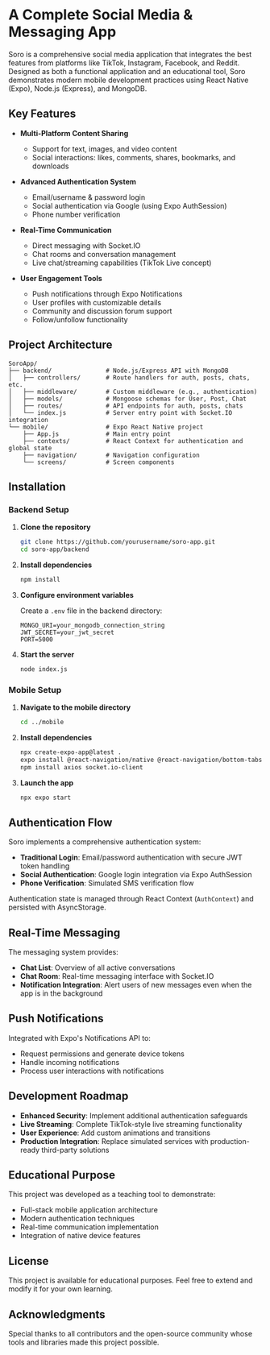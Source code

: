 # A Complete Social Media & Messaging App



Soro is a comprehensive social media application that integrates the best features from platforms like TikTok, Instagram, Facebook, and Reddit. Designed as both a functional application and an educational tool, Soro demonstrates modern mobile development practices using React Native (Expo), Node.js (Express), and MongoDB.

## Key Features

- **Multi-Platform Content Sharing**
  - Support for text, images, and video content
  - Social interactions: likes, comments, shares, bookmarks, and downloads

- **Advanced Authentication System**
  - Email/username & password login
  - Social authentication via Google (using Expo AuthSession)
  - Phone number verification

- **Real-Time Communication**
  - Direct messaging with Socket.IO
  - Chat rooms and conversation management
  - Live chat/streaming capabilities (TikTok Live concept)

- **User Engagement Tools**
  - Push notifications through Expo Notifications
  - User profiles with customizable details
  - Community and discussion forum support
  - Follow/unfollow functionality

## Project Architecture

```
SoroApp/
├── backend/               # Node.js/Express API with MongoDB
│   ├── controllers/       # Route handlers for auth, posts, chats, etc.
│   ├── middleware/        # Custom middleware (e.g., authentication)
│   ├── models/            # Mongoose schemas for User, Post, Chat
│   ├── routes/            # API endpoints for auth, posts, chats
│   └── index.js           # Server entry point with Socket.IO integration
└── mobile/                # Expo React Native project
    ├── App.js             # Main entry point
    ├── contexts/          # React Context for authentication and global state
    ├── navigation/        # Navigation configuration
    └── screens/           # Screen components
```

## Installation

### Backend Setup

1. **Clone the repository**
   ```bash
   git clone https://github.com/yourusername/soro-app.git
   cd soro-app/backend
   ```

2. **Install dependencies**
   ```bash
   npm install
   ```

3. **Configure environment variables**
   
   Create a `.env` file in the backend directory:
   ```
   MONGO_URI=your_mongodb_connection_string
   JWT_SECRET=your_jwt_secret
   PORT=5000
   ```

4. **Start the server**
   ```bash
   node index.js
   ```

### Mobile Setup

1. **Navigate to the mobile directory**
   ```bash
   cd ../mobile
   ```

2. **Install dependencies**
   ```bash
   npx create-expo-app@latest .
   expo install @react-navigation/native @react-navigation/bottom-tabs react-native-screens react-native-safe-area-context @react-native-async-storage/async-storage expo-notifications expo-device
   npm install axios socket.io-client
   ```

3. **Launch the app**
   ```bash
   npx expo start
   ```

## Authentication Flow

Soro implements a comprehensive authentication system:

- **Traditional Login**: Email/password authentication with secure JWT token handling
- **Social Authentication**: Google login integration via Expo AuthSession
- **Phone Verification**: Simulated SMS verification flow

Authentication state is managed through React Context (`AuthContext`) and persisted with AsyncStorage.

## Real-Time Messaging

The messaging system provides:

- **Chat List**: Overview of all active conversations
- **Chat Room**: Real-time messaging interface with Socket.IO
- **Notification Integration**: Alert users of new messages even when the app is in the background

## Push Notifications

Integrated with Expo's Notifications API to:

- Request permissions and generate device tokens
- Handle incoming notifications
- Process user interactions with notifications

## Development Roadmap

- **Enhanced Security**: Implement additional authentication safeguards
- **Live Streaming**: Complete TikTok-style live streaming functionality
- **User Experience**: Add custom animations and transitions
- **Production Integration**: Replace simulated services with production-ready third-party solutions

## Educational Purpose

This project was developed as a teaching tool to demonstrate:

- Full-stack mobile application architecture
- Modern authentication techniques
- Real-time communication implementation
- Integration of native device features

## License

This project is available for educational purposes. Feel free to extend and modify it for your own learning.

## Acknowledgments

Special thanks to all contributors and the open-source community whose tools and libraries made this project possible.
